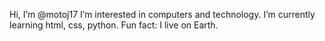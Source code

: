 Hi, I’m @motoj17
I’m interested in computers and technology.
I’m currently learning html, css, python.
Fun fact: I live on Earth.
